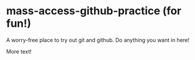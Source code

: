 # mass-access-github-practice (for fun!)
A worry-free place to try out git and github. Do anything you want in here!

More text!

